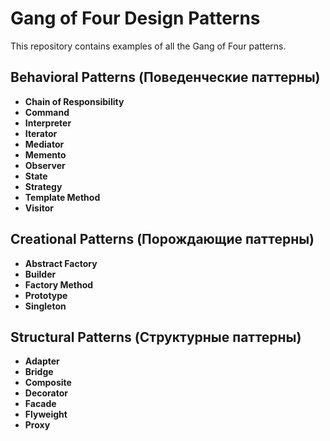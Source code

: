 # Gang of Four Design Patterns

This repository contains examples of all the Gang of Four patterns.

## Behavioral Patterns (Поведенческие паттерны)
- **Chain of Responsibility**
- **Command**
- **Interpreter**
- **Iterator**
- **Mediator**
- **Memento**
- **Observer**
- **State**
- **Strategy**
- **Template Method**
- **Visitor**

## Creational Patterns (Порождающие паттерны)
- **Abstract Factory**
- **Builder**
- **Factory Method**
- **Prototype**
- **Singleton**

## Structural Patterns (Структурные паттерны)
- **Adapter**
- **Bridge**
- **Composite**
- **Decorator**
- **Facade**
- **Flyweight**
- **Proxy**

